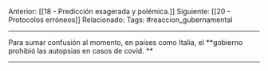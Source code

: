 Anterior: [[18 - Predicción exagerada y polémica.]]
Siguiente: [[20 - Protocolos erróneos]]
Relacionado:
Tags: #reaccion_gubernamental 


-------------------------------------------------------------------
Para sumar confusión al momento, en países como Italia, el **gobierno prohibió las autopsias en casos de covid. **

--------------------------------------------------------------------